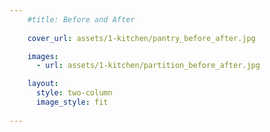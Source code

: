 ```yaml
---
    #title: Before and After
    
    cover_url: assets/1-kitchen/pantry_before_after.jpg

    images:
      - url: assets/1-kitchen/partition_before_after.jpg

    layout:
      style: two-column
      image_style: fit
      
---
```


<img data-media-id="images:1" style="width: 100%">
